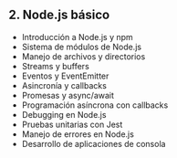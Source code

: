 ## 2. Node.js básico

- Introducción a Node.js y npm
- Sistema de módulos de Node.js
- Manejo de archivos y directorios
- Streams y buffers
- Eventos y EventEmitter
- Asincronía y callbacks
- Promesas y async/await
- Programación asíncrona con callbacks
- Debugging en Node.js
- Pruebas unitarias con Jest
- Manejo de errores en Node.js
- Desarrollo de aplicaciones de consola
